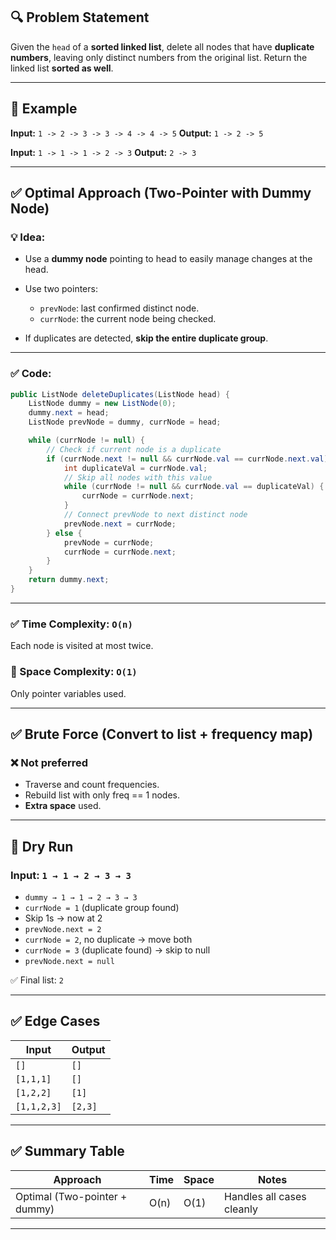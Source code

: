 ## 🔍 Problem Statement

Given the `head` of a **sorted linked list**, delete all nodes that have **duplicate numbers**, leaving only distinct numbers from the original list. Return the linked list **sorted as well**.

---

## 🔢 Example

**Input:** `1 -> 2 -> 3 -> 3 -> 4 -> 4 -> 5`
**Output:** `1 -> 2 -> 5`

**Input:** `1 -> 1 -> 1 -> 2 -> 3`
**Output:** `2 -> 3`

---

## ✅ Optimal Approach (Two-Pointer with Dummy Node)

### 💡 Idea:

* Use a **dummy node** pointing to head to easily manage changes at the head.
* Use two pointers:

  * `prevNode`: last confirmed distinct node.
  * `currNode`: the current node being checked.
* If duplicates are detected, **skip the entire duplicate group**.

---

### ✅ Code:

```java
public ListNode deleteDuplicates(ListNode head) {
    ListNode dummy = new ListNode(0);
    dummy.next = head;
    ListNode prevNode = dummy, currNode = head;

    while (currNode != null) {
        // Check if current node is a duplicate
        if (currNode.next != null && currNode.val == currNode.next.val) {
            int duplicateVal = currNode.val;
            // Skip all nodes with this value
            while (currNode != null && currNode.val == duplicateVal) {
                currNode = currNode.next;
            }
            // Connect prevNode to next distinct node
            prevNode.next = currNode;
        } else {
            prevNode = currNode;
            currNode = currNode.next;
        }
    }
    return dummy.next;
}
```

---

### ✅ Time Complexity: `O(n)`

Each node is visited at most twice.

### 🧠 Space Complexity: `O(1)`

Only pointer variables used.

---

## ✅ Brute Force (Convert to list + frequency map)

### ❌ Not preferred

* Traverse and count frequencies.
* Rebuild list with only freq == 1 nodes.
* **Extra space** used.

---

## 🔁 Dry Run

### Input: `1 → 1 → 2 → 3 → 3`

* `dummy → 1 → 1 → 2 → 3 → 3`
* `currNode = 1` (duplicate group found)
* Skip 1s → now at 2
* `prevNode.next = 2`
* `currNode = 2`, no duplicate → move both
* `currNode = 3` (duplicate found) → skip to null
* `prevNode.next = null`

✅ Final list: `2`

---

## ✅ Edge Cases

| Input       | Output  |
| ----------- | ------- |
| `[]`        | `[]`    |
| `[1,1,1]`   | `[]`    |
| `[1,2,2]`   | `[1]`   |
| `[1,1,2,3]` | `[2,3]` |

---

## ✅ Summary Table

| Approach                      | Time | Space | Notes                     |
| ----------------------------- | ---- | ----- | ------------------------- |
| Optimal (Two-pointer + dummy) | O(n) | O(1)  | Handles all cases cleanly |

---
